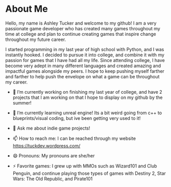 # About Me

Hello, my name is Ashley Tucker and welcome to my github! I am a very passionate game developer who has created many games throughout my time at college and plan to continue creating games that inspire change throughout my future career.

I started programming in my last year of high school with Python, and I was instantly hooked. I decided to pursue it into college, and combine it with my passion for games that I have had all my life. Since attending college, I have become very adept in many different languages and created amazing and impactful games alongside my peers. I hope to keep pushing myself farther and farther to help push the envelope on what a game can be throughout my career. 


- 🔭 I’m currently working on finishing my last year of college, and have 2 projects that I am working on that I hope to display on my github by the summer!
  
- 🌱 I’m currently learning unreal engine! Its a bit weird going from c++ to blueprints/visual coding, but ive been getting very used to it!
  
- 💬 Ask me about indie game projects!
  
- 📫 How to reach me: I can be reached through my website https://tuckdev.wordpress.com/
  
- 😄 Pronouns: My pronouns are she/her
  
- ⚡ Favorite games: I grew up with MMOs such as Wizard101 and Club Penguin, and continue playing those types of games with Destiny 2, Star Wars: The Old Republic, and Pirate101
  
